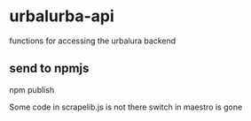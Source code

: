 # urbalurba-api
functions for accessing the urbalura backend


## send to npmjs
npm publish


Some code in scrapelib.js is not there 
switch in maestro is gone